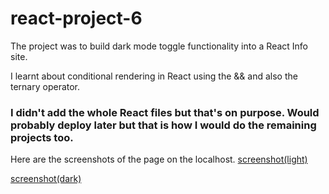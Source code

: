 # react-project-6


The project was to build dark mode toggle functionality into a React Info site.   

I learnt about conditional rendering in React using the && and also the ternary operator.

 
### I didn't add the whole React files but that's on purpose. Would probably deploy later but that is how I would do the remaining projects too.


Here are the screenshots of the page on the localhost.
[screenshot(light)](assets/screenshot(light).png) 

[screenshot(dark)](assets/screenshot(dark).png)


